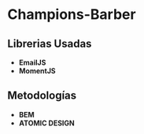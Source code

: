 # Champions-Barber
## Librerias Usadas
- **EmailJS**
- **MomentJS**

## Metodologías
- __BEM__
- __ATOMIC DESIGN__ 